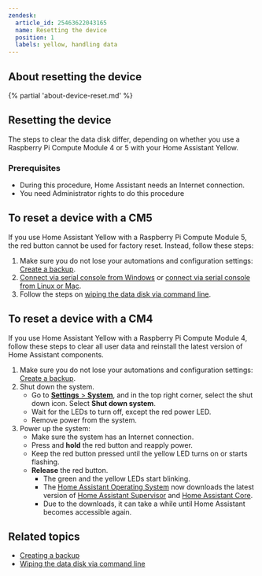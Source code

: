 ```yaml
---
zendesk:
  article_id: 25463622043165
  name: Resetting the device
  position: 1
  labels: yellow, handling data
---
```



## About resetting the device

{% partial 'about-device-reset.md' %}

## Resetting the  device

The steps to clear the data disk differ, depending on whether you use a Raspberry Pi Compute Module 4 or 5 with your Home Assistant Yellow.

### Prerequisites

- During this procedure, Home Assistant needs an Internet connection.
- You need Administrator rights to do this procedure

## To reset a device with a CM5

If you use Home Assistant Yellow with a Raspberry Pi Compute Module 5, the red button cannot be used for factory reset. Instead, follow these steps:

1. Make sure you do not lose your automations and configuration settings: [Create a backup](/hc/en-us/articles/25454640981533-Creating-a-backup).
2. [Connect via serial console from Windows](/hc/en-us/articles/25454894609693-Using-the-serial-console-for-debugging-Windows) or [connect via serial console from Linux or Mac](/hc/en-us/articles/25454972435357-Using-the-serial-console-for-debugging-Linux-macOS).
3. Follow the steps on [wiping the data disk via command line](https://www.home-assistant.io/common-tasks/os/#wiping-the-data-disk-from-the-command-line).

## To reset a device with a CM4

If you use Home Assistant Yellow with a Raspberry Pi Compute Module 4, follow these steps to clear all user data and reinstall the latest version of Home Assistant components.

1. Make sure you do not lose your automations and configuration settings: [Create a backup](/hc/en-us/articles/25454640981533-Creating-a-backup).
2. Shut down the system.
    - Go to [**Settings** > **System**](https://my.home-assistant.io/redirect/system_dashboard/), and in the top right corner, select the shut down icon. Select **Shut down system**.
    - Wait for the LEDs to turn off, except the red power LED.
    - Remove power from the system.
3. Power up the system:
    - Make sure the system has an Internet connection.
    - Press and **hold** the red button and reapply power.
    - Keep the red button pressed until the yellow LED turns on or starts flashing.
    - **Release** the red button.
      - The green and the yellow LEDs start blinking.
      - The [Home Assistant Operating System](https://www.home-assistant.io/docs/glossary/#home-assistant-operating-system) now downloads the latest version of [Home Assistant Supervisor](https://www.home-assistant.io/docs/glossary/#home-assistant-supervisor) and [Home Assistant Core](https://www.home-assistant.io/docs/glossary/#home-assistant-core).
      - Due to the downloads, it can take a while until Home Assistant becomes accessible again.

## Related topics

- [Creating a backup](/hc/en-us/articles/25454640981533-Creating-a-backup)
- [Wiping the data disk via command line](https://www.home-assistant.io/common-tasks/os/#wiping-the-data-disk-from-the-command-line)